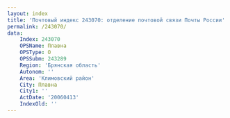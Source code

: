 ```yaml
---
layout: index
title: 'Почтовый индекс 243070: отделение почтовой связи Почты России'
permalink: /243070/
data:
    Index: 243070
    OPSName: Плавна
    OPSType: О
    OPSSubm: 243289
    Region: 'Брянская область'
    Autonom: ''
    Area: 'Климовский район'
    City: Плавна
    City1: ''
    ActDate: '20060413'
    IndexOld: ''
---
```

